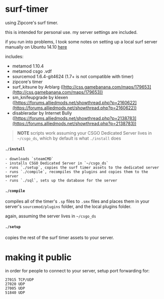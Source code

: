 # surf-timer

using Zipcore's surf timer. 

this is intended for personal use. my server settings are included.

if you run into problems, I took some notes on setting up a local surf server manually on Ubuntu 14.10 [here](https://github.com/brousalis/surf-timer/blob/master/SERVER.md)

includes:

  - metamod 1.10.4
  - metamod csgo .vdf
  - sourcemod 1.6.4-git4624 (1.7+ is not compatible with timer)
  - zipcore's timer
  - surf_kitsune by Arblarg ([http://css.gamebanana.com/maps/179653](http://css.gamebanana.com/maps/179653))
  - sm_knifeupgrade by klexen ([https://forums.alliedmods.net/showthread.php?p=2160622](https://forums.alliedmods.net/showthread.php?p=2160622))
  - disableradar by Internet Bully ([https://forums.alliedmods.net/showthread.php?p=2138783](https://forums.alliedmods.net/showthread.php?p=2138783))

> **NOTE** scripts work assuming your CSGO Dedicated Server lives in `~/csgo_ds`, which by default is what `./install` does

#### `./install`

    - downloads `steamCMD`
    - installs CSGO Dedicated Server in `~/csgo_ds`
    - runs `./setup`, copies the surf timer assets to the dedicated server
    - runs `./compile`, recompiles the plugins and copies them to the server
    - runs `./sql`, sets up the database for the server

#### `./compile`

compiles all of the timer's `.sp` files to `.smx` files and places them in your server's `sourcemod/plugins` folder, and the local plugins folder. 

again, assuming the server lives in `~/csgo_ds`

#### `./setup`

copies the rest of the surf timer assets to your server.

# making it public

in order for people to connect to your server, setup port forwarding for:

    27015 TCP/UDP
    27020 UDP
    27005 UDP
    51840 UDP
